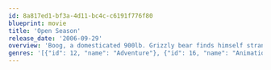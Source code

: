 ```yaml
---
id: 8a817ed1-bf3a-4d11-bc4c-c6191f776f80
blueprint: movie
title: 'Open Season'
release_date: '2006-09-29'
overview: 'Boog, a domesticated 900lb. Grizzly bear finds himself stranded in the woods 3 days before Open Season. Forced to rely on Elliot, a fast-talking mule deer, the two form an unlikely friendship and must quickly rally other forest animals if they are to form a rag-tag army against the hunters.'
genres: '[{"id": 12, "name": "Adventure"}, {"id": 16, "name": "Animation"}, {"id": 10751, "name": "Family"}]'
---
```

